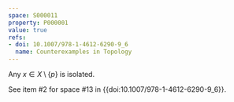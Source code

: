 ```yaml
---
space: S000011
property: P000001
value: true
refs:
- doi: 10.1007/978-1-4612-6290-9_6
  name: Counterexamples in Topology
---
```


Any $x \in X \setminus \{p\}$ is isolated.

See item #2 for space #13 in {{doi:10.1007/978-1-4612-6290-9_6}}.
